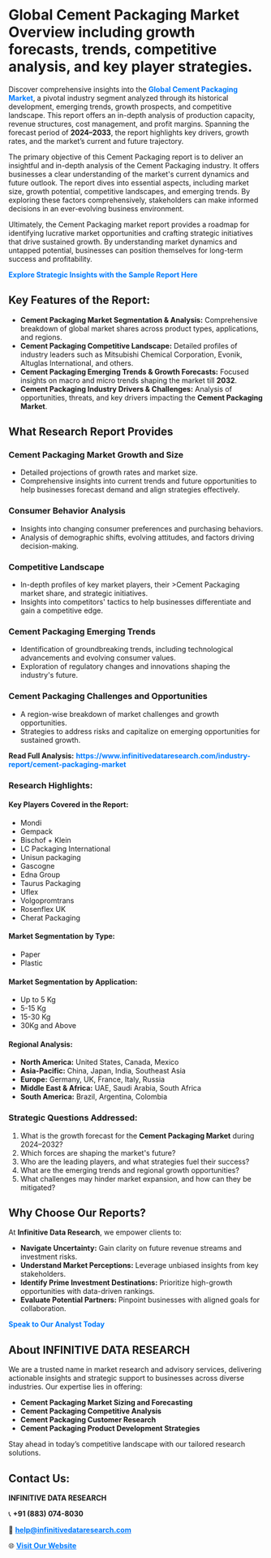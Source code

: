 <h1>Global Cement Packaging Market Overview including growth forecasts, trends, competitive analysis, and key player strategies.</h1>
<p>
Discover comprehensive insights into the 
<a href="https://www.infinitivedataresearch.com/industry-report/cement-packaging-market" rel="dofollow" style="color: #007BFF; text-decoration: none;"><strong>Global Cement Packaging Market</strong></a>, a pivotal industry segment analyzed through its historical development, emerging trends, growth prospects, and competitive landscape. This report offers an in-depth analysis of production capacity, revenue structures, cost management, and profit margins. Spanning the forecast period of <strong>2024–2033</strong>, the report highlights key drivers, growth rates, and the market’s current and future trajectory.
</p>
<p>
The primary objective of this Cement Packaging report is to deliver an insightful and in-depth analysis of the Cement Packaging industry. It offers businesses a clear understanding of the market's current dynamics and future outlook. The report dives into essential aspects, including market size, growth potential, competitive landscapes, and emerging trends. By exploring these factors comprehensively, stakeholders can make informed decisions in an ever-evolving business environment.
</p>
<p>
Ultimately, the Cement Packaging market report provides a roadmap for identifying lucrative market opportunities and crafting strategic initiatives that drive sustained growth. By understanding market dynamics and untapped potential, businesses can position themselves for long-term success and profitability.
</p>
<p>
<a href="https://www.infinitivedataresearch.com/request-sample/reportId=105246" style="color: #007BFF; text-decoration: none;"><strong>Explore Strategic Insights with the Sample Report Here</strong></a>
</p>

<h2>Key Features of the Report:</h2>
<ul>
<li><strong>Cement Packaging Market Segmentation & Analysis:</strong> Comprehensive breakdown of global market shares across product types, applications, and regions.</li>
<li><strong>Cement Packaging Competitive Landscape:</strong> Detailed profiles of industry leaders such as Mitsubishi Chemical Corporation, Evonik, Altuglas International, and others.</li>
<li><strong>Cement Packaging Emerging Trends & Growth Forecasts:</strong> Focused insights on macro and micro trends shaping the market till <strong>2032</strong>.</li>
<li><strong>Cement Packaging Industry Drivers & Challenges:</strong> Analysis of opportunities, threats, and key drivers impacting the <strong>Cement Packaging Market</strong>.</li>
</ul>

<h2>What Research Report Provides</h2>
<h3>Cement Packaging Market Growth and Size</h3>
<ul>
<li>Detailed projections of growth rates and market size.</li>
<li>Comprehensive insights into current trends and future opportunities to help businesses forecast demand and align strategies effectively.</li>
</ul>

<h3>Consumer Behavior Analysis</h3>
<ul>
<li>Insights into changing consumer preferences and purchasing behaviors.</li>
<li>Analysis of demographic shifts, evolving attitudes, and factors driving decision-making.</li>
</ul>

<h3>Competitive Landscape</h3>
<ul>
<li>In-depth profiles of key market players, their >Cement Packaging market share, and strategic initiatives.</li>
<li>Insights into competitors' tactics to help businesses differentiate and gain a competitive edge.</li>
</ul>

<h3>Cement Packaging Emerging Trends</h3>
<ul>
<li>Identification of groundbreaking trends, including technological advancements and evolving consumer values.</li>
<li>Exploration of regulatory changes and innovations shaping the industry's future.</li>
</ul>

<h3>Cement Packaging Challenges and Opportunities</h3>
<ul>
<li>A region-wise breakdown of market challenges and growth opportunities.</li>
<li>Strategies to address risks and capitalize on emerging opportunities for sustained growth.</li>
</ul>
<p><strong>Read Full Analysis:</strong> <a href="https://www.infinitivedataresearch.com/industry-report/cement-packaging-market" rel="dofollow" style="color: #007BFF; text-decoration: none;"><strong>https://www.infinitivedataresearch.com/industry-report/cement-packaging-market</strong></a></p>
<h3>Research Highlights:</h3>
<h4>Key Players Covered in the Report:</h4>
<ul><li>Mondi</li><li>Gempack</li><li>Bischof + Klein</li><li>LC Packaging International</li><li>Unisun packaging</li><li>Gascogne</li><li>Edna Group</li><li>Taurus Packaging</li><li>Uflex</li><li>Volgopromtrans</li><li>Rosenflex UK</li><li>Cherat Packaging</li></ul>
<h4>Market Segmentation by Type:</h4>
<ul><li>Paper</li><li>Plastic</li></ul>
<h4>Market Segmentation by Application:</h4>
<ul><li>Up to 5 Kg</li><li>5-15 Kg</li><li>15-30 Kg</li><li>30Kg and Above</li></ul>

<h4>Regional Analysis:</h4>
<ul>
<li><strong>North America:</strong> United States, Canada, Mexico</li>
<li><strong>Asia-Pacific:</strong> China, Japan, India, Southeast Asia</li>
<li><strong>Europe:</strong> Germany, UK, France, Italy, Russia</li>
<li><strong>Middle East & Africa:</strong> UAE, Saudi Arabia, South Africa</li>
<li><strong>South America:</strong> Brazil, Argentina, Colombia</li>
</ul>

<h3>Strategic Questions Addressed:</h3>
<ol>
<li>What is the growth forecast for the <strong>Cement Packaging Market</strong> during 2024–2032?</li>
<li>Which forces are shaping the market's future?</li>
<li>Who are the leading players, and what strategies fuel their success?</li>
<li>What are the emerging trends and regional growth opportunities?</li>
<li>What challenges may hinder market expansion, and how can they be mitigated?</li>
</ol>

<h2>Why Choose Our Reports?</h2>
<p>At <strong>Infinitive Data Research</strong>, we empower clients to:</p>
<ul>
<li><strong>Navigate Uncertainty:</strong> Gain clarity on future revenue streams and investment risks.</li>
<li><strong>Understand Market Perceptions:</strong> Leverage unbiased insights from key stakeholders.</li>
<li><strong>Identify Prime Investment Destinations:</strong> Prioritize high-growth opportunities with data-driven rankings.</li>
<li><strong>Evaluate Potential Partners:</strong> Pinpoint businesses with aligned goals for collaboration.</li>
</ul>
<p><a href="https://www.infinitivedataresearch.com/industry-report/cement-packaging-market" rel="dofollow" style="color: #007BFF; text-decoration: none;"><strong>Speak to Our Analyst Today</strong></a></p>

<h2>About INFINITIVE DATA RESEARCH</h2>
<p>We are a trusted name in market research and advisory services, delivering actionable insights and strategic support to businesses across diverse industries. Our expertise lies in offering:</p>
<ul>
<li><strong>Cement Packaging Market Sizing and Forecasting</strong></li>
<li><strong>Cement Packaging Competitive Analysis</strong></li>
<li><strong>Cement Packaging Customer Research</strong></li>
<li><strong>Cement Packaging Product Development Strategies</strong></li>
</ul>
<p>Stay ahead in today’s competitive landscape with our tailored research solutions.</p>

<h2>Contact Us:</h2>
<p><strong>INFINITIVE DATA RESEARCH</strong></p>
<p>📞 <strong>+91 (883) 074-8030</strong></p>
<p>📧 <strong><a href="mailto:help@infinitivedataresearch.com" style="color: #007BFF;">help@infinitivedataresearch.com</a></strong></p>
<p>🌐 <strong><a href="https://www.infinitivedataresearch.com" rel="dofollow" style="color: #007BFF;">Visit Our Website</a></strong></p>